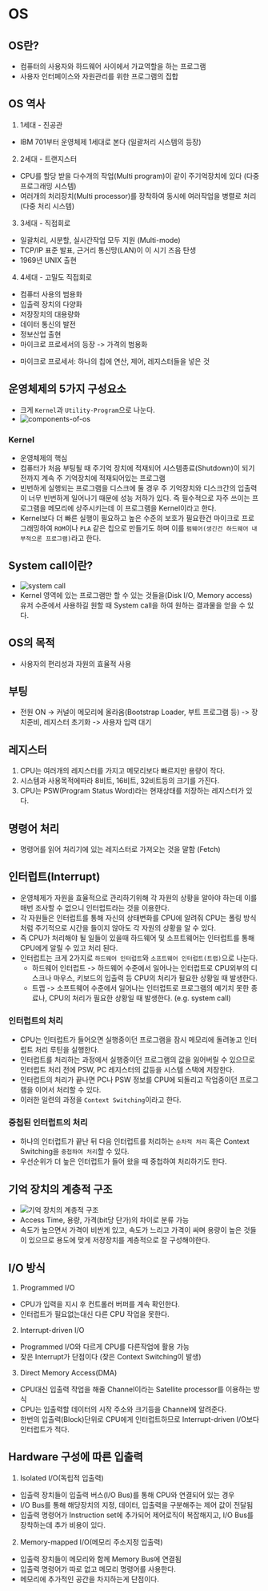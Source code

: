 # OS
## OS란?
- 컴퓨터의 사용자와 하드웨어 사이에서 가교역할을 하는 프로그램
- 사용자 인터페이스와 자원관리를 위한 프로그램의 집합

## OS 역사
1. 1세대 - 진공관
  - IBM 701부터 운영체제 1세대로 본다 (일괄처리 시스템의 등장)
2. 2세대 - 트랜지스터
  - CPU를 할당 받을 다수개의 작업(Multi program)이 같이 주기억장치에 있다 (다중 프로그래밍 시스템)
  - 여러개의 처리장치(Multi processor)를 장착하여 동시에 여러작업을 병렬로 처리 (다중 처리 시스템)
3. 3세대 - 직접회로
  - 일괄처리, 시분할, 실시간작업 모두 지원 (Multi-mode)
  - TCP/IP 표준 발표, 근거리 통신망(LAN)이 이 시기 즈음 탄생
  - 1969년 UNIX 출현
4. 4세대 - 고밀도 직접회로
  - 컴퓨터 사용의 범용화
  - 입출력 장치의 다양화
  - 저장장치의 대용량화
  - 데이터 통신의 발전
  - 정보산업 출현
  - 마이크로 프로세서의 등장 -> 가격의 범용화
  * 마이크로 프로세서: 하나의 칩에 연산, 제어, 레지스터들을 넣은 것

## 운영체제의 5가지 구성요소
- 크게 `Kernel`과 `Utility-Program`으로 나눈다.
- ![components-of-os](./images/components-of-os.png)

### Kernel
- 운영체제의 핵심
- 컴퓨터가 처음 부팅될 때 주기억 장치에 적재되어 시스템종료(Shutdown)이 되기 전까지 계속 주 기억장치에 적재되어있는 프로그램
- 빈번하게 실행되는 프로그램을 디스크에 둘 경우 주 기억장치와 디스크간의 입출력이 너무 빈번하게 일어나기 때문에 성능 저하가 있다. 즉 필수적으로 자주 쓰이는 프로그램을
  메모리에 상주시키는데 이 프로그램을 Kernel이라고 한다.
- Kernel보다 더 빠른 실행이 필요하고 높은 수준의 보호가 필요한건 마이크로 프로그래밍하여 `ROM`이나 `PLA` 같은 칩으로 만들기도 하며 이를 `펌웨어(생긴건 하드웨어 내부적으론 프로그램)`라고 한다.

## System call이란?
- ![system call](./images/system-call.png)
- Kernel 영역에 있는 프로그램만 할 수 있는 것들을(Disk I/O, Memory access) 유저 수준에서 사용하길 원할 때 System call을 하여 원하는 결과물을 얻을 수 있다.

## OS의 목적
- 사용자의 편리성과 자원의 효율적 사용

## 부팅
- 전원 ON -> 커널이 메모리에 올라옴(Bootstrap Loader, 부트 프로그램 등) -> 장치준비, 레지스터 초기화 -> 사용자 입력 대기

## 레지스터
1. CPU는 여러개의 레지스터를 가지고 메모리보다 빠르지만 용량이 작다.
2. 시스템과 사용목적에따라 8비트, 16비트, 32비트등의 크기를 가진다.
3. CPU는 PSW(Program Status Word)라는 현재상태를 저장하는 레지스터가 있다.

## 명령어 처리
- 명령어를 읽어 처리기에 있는 레지스터로 가져오는 것을 말함 (Fetch)

## 인터럽트(Interrupt)
- 운영체제가 자원을 효율적으로 관리하기위해 각 자원의 상황을 알아야 하는데 이를 매번 조사할 수 없으니 인터럽트라는 것을 이용한다.
- 각 자원들은 인터럽트를 통해 자신의 상태변화를 CPU에 알려줘 CPU는 폴링 방식처럼 주기적으로 시간을 들이지 않아도 각 자원의 상황을 알 수 있다.
- 즉 CPU가 처리해야 될 일들이 있을때 하드웨어 및 소프트웨어는 인터럽트를 통해 CPU에게 알릴 수 있고 처리 된다.
- 인터럽트는 크게 2가지로 `하드웨어 인터럽트`와 `소프트웨어 인터럽트(트랩)`으로 나눈다.
  - 하드웨어 인터럽트 -> 하드웨어 수준에서 일어나는 인터럽트로 CPU외부의 디스크나 마우스, 키보드의 입출력 등 CPU의 처리가 필요한 상황일 때 발생한다.
  - 트랩 -> 소프트웨어 수준에서 일어나는 인터럽트로 프로그램의 예기치 못한 종료나, CPU의 처리가 필요한 상황일 때 발생한다. (e.g. system call)

### 인터럽트의 처리
- CPU는 인터럽트가 들어오면 실행중이던 프로그램을 잠시 메모리에 돌려놓고 인터럽트 처리 루틴을 실행한다.
- 인터럽트를 처리하는 과정에서 실행중이던 프로그램의 값을 잃어버릴 수 있으므로 인터럽트 처리 전에 PSW, PC 레지스터의 값등을 시스템 스택에 저장한다.
- 인터럽트의 처리가 끝나면 PC나 PSW 정보를 CPU에 되돌리고 작업중이던 프로그램을 이어서 처리할 수 있다.
- 이러한 일련의 과정을 `Context Switching`이라고 한다.

### 중첩된 인터럽트의 처리
- 하나의 인터럽트가 끝난 뒤 다음 인터럽트를 처리하는 `순차적 처리` 혹은 Context Switching을 `중첩하여 처리`할 수 있다.
- 우선순위가 더 높은 인터럽트가 들어 왔을 때 중첩하여 처리하기도 한다.

## 기억 장치의 계층적 구조
- ![기억 장치의 계층적 구조](./images/disk.png)
- Access Time, 용량, 가격(bit당 단가)의 차이로 분류 가능
- 속도가 높으면서 가격이 비싼게 있고, 속도가 느리고 가격이 싸며 용량이 높은 것들이 있으므로 용도에 맞게 저장장치를 계층적으로 잘 구성해야한다.

## I/O 방식
1. Programmed I/O
  - CPU가 입력을 지시 후 컨트롤러 버퍼를 계속 확인한다.
  - 인터럽트가 필요없는대신 다른 CPU 작업을 못한다.
2. Interrupt-driven I/O
  - Programmed I/O와 다르게 CPU를 다른작업에 활용 가능
  - 잦은 Interrupt가 단점이다 (잦은 Context Switching이 발생)
3. Direct Memory Access(DMA)
  - CPU대신 입출력 작업을 해줄 Channel이라는 Satellite processor를 이용하는 방식
  - CPU는 입출력할 데이터의 시작 주소와 크기등을 Channel에 알려준다.
  - 한번의 입출력(Block)단위로 CPU에게 인터럽트하므로 Interrupt-driven I/O보다 인터럽트가 적다.

## Hardware 구성에 따른 입출력
1. Isolated I/O(독립적 입출력)
  - 입출력 장치들이 입출력 버스(I/O Bus)를 통해 CPU와 연결되어 있는 경우
  - I/O Bus를 통해 해당장치의 지정, 데이터, 입출력을 구분해주는 제어 값이 전달됨
  - 입출력 명령어가 Instruction set에 추가되어 제어로직이 복잡해지고, I/O Bus를 장착하는데 추가 비용이 있다.
2. Memory-mapped I/O(메모리 주소지정 입출력)
  - 입출력 장치들이 메모리와 함께 Memory Bus에 연결됨
  - 입출력 명령어가 따로 없고 메모리 명령어를 사용한다.
  - 메모리에 추가적인 공간을 차지하는게 단점이다.
